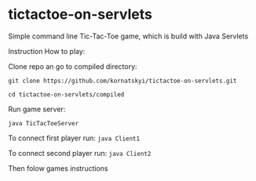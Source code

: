# tictactoe-on-servlets

Simple command line Tic-Tac-Toe game, which is build with Java Servlets

Instruction How to play:

Clone repo an go to compiled directory:

```git clone https://github.com/kornatskyi/tictactoe-on-servlets.git```

```cd tictactoe-on-servlets/compiled```

Run game server:

```java TicTacToeServer```

To connect first player run:
```java Client1```

To connect second player run:
```java Client2```

Then folow games instructions



